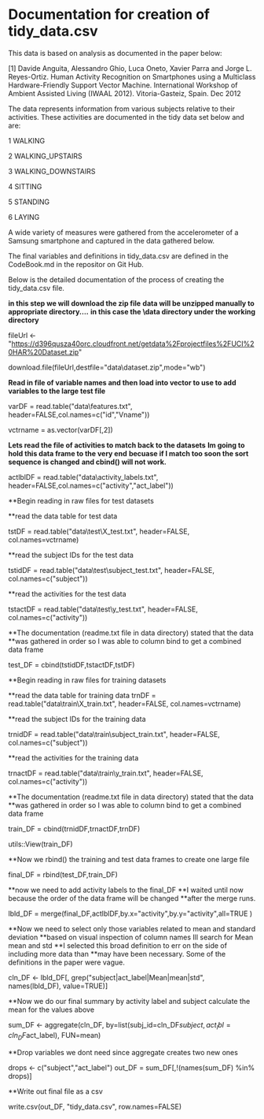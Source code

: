 Documentation for creation of tidy_data.csv
========================================================

This data is based on analysis as documented in the paper below:

[1] Davide Anguita, Alessandro Ghio, Luca Oneto, Xavier Parra and Jorge L. Reyes-Ortiz. Human Activity Recognition on Smartphones using a Multiclass Hardware-Friendly Support Vector Machine. International Workshop of Ambient Assisted Living (IWAAL 2012). Vitoria-Gasteiz, Spain. Dec 2012

The data represents information from various subjects relative to their activities. These activities are documented in the tidy data set below and are:


1 WALKING

2 WALKING_UPSTAIRS

3 WALKING_DOWNSTAIRS

4 SITTING

5 STANDING

6 LAYING


A wide variety of measures were gathered from the accelerometer of a Samsung smartphone and captured in the data gathered below.

The final variables and definitions in tidy_data.csv are defined in the CodeBook.md in the repositor on Git Hub.

Below is the detailed documentation of the process of creating the tidy_data.csv file.



**in this step we will download the zip file**
**data will be unzipped manually to appropriate directory....**
**in this case the \data directory under the working directory** 

fileUrl <- "https://d396qusza40orc.cloudfront.net/getdata%2Fprojectfiles%2FUCI%20HAR%20Dataset.zip"

download.file(fileUrl,destfile="data\\dataset.zip",mode="wb")
 


**Read in file of variable names and then load into vector to use to add**
**variables to the large test file**


varDF = read.table("data\\features.txt", header=FALSE,col.names=c("id","Vname"))

vctrname = as.vector(varDF[,2])


**Lets read the file of activities to match back to the datasets**
**Im going to hold this data frame to the very end**
**becuase if I match too soon the sort sequence is changed**
**and cbind() will not work.**


actlblDF = read.table("data\\activity_labels.txt", header=FALSE,col.names=c("activity","act_label"))


**Begin reading in raw files for test datasets       


**read the data table for test data
 
tstDF = read.table("data\\test\\X_test.txt", header=FALSE, col.names=vctrname)

**read the subject IDs for the test data
 
tstidDF = read.table("data\\test\\subject_test.txt", header=FALSE, col.names=c("subject"))

**read the activities for the test data

tstactDF = read.table("data\\test\\y_test.txt", header=FALSE, col.names=c("activity"))



**The documentation (readme.txt file in data directory) stated that the data
**was gathered in order so I was able to column bind to get a combined data frame

test_DF = cbind(tstidDF,tstactDF,tstDF)




**Begin reading in raw files for training datasets 


**read the data table for training data
trnDF = read.table("data\\train\\X_train.txt", header=FALSE, col.names=vctrname)

**read the subject IDs for the training data

trnidDF = read.table("data\\train\\subject_train.txt", header=FALSE, col.names=c("subject"))

**read the activities for the training data

trnactDF = read.table("data\\train\\y_train.txt", header=FALSE, col.names=c("activity"))


**The documentation (readme.txt file in data directory) stated that the data
**was gathered in order so I was able to column bind to get a combined data frame

train_DF = cbind(trnidDF,trnactDF,trnDF)

utils::View(train_DF)

**Now we rbind() the training and test data frames to create one large file

final_DF = rbind(test_DF,train_DF)


**now we need to add activity labels to the final_DF
**I waited until now because the order of the data frame will be  changed
**after the merge runs. 

lbld_DF = merge(final_DF,actlblDF,by.x="activity",by.y="activity",all=TRUE  )


**Now we need to select only those variables related to mean and standard deviation
**based on visual inspection of column names Ill search for Mean mean and std
**I selected this broad definition to err on the side of including more data than
**may have been necessary. Some of the definitions in the paper were vague.



cln_DF <- lbld_DF[, grep("subject|act_label|Mean|mean|std", names(lbld_DF), value=TRUE)]



**Now we do our final summary by activity label and subject calculate the mean for the values above

sum_DF <- aggregate(cln_DF, by=list(subj_id=cln_DF$subject, act_lbl=cln_DF$act_label), FUN=mean)

**Drop variables we dont need since aggregate creates two new ones

drops <- c("subject","act_label")
out_DF = sum_DF[,!(names(sum_DF) %in% drops)]

**Write out final file as a csv

write.csv(out_DF, "tidy_data.csv", row.names=FALSE)



